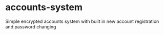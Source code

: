# accounts-system

Simple encrypted accounts system with built in new account registration and password changing
